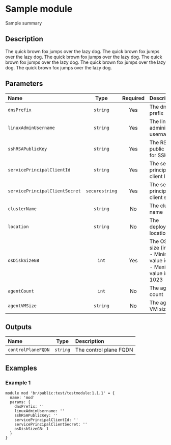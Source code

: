 # Sample module

Sample summary

## Description

The quick brown fox jumps over the lazy dog. The quick brown fox jumps over the lazy dog.
The quick brown fox jumps over the lazy dog. The quick brown fox jumps over the lazy dog. The quick brown fox jumps over the lazy dog.
The quick brown fox jumps over the lazy dog.

## Parameters

| Name                           | Type           | Required | Description                                                                     |
| :----------------------------- | :------------: | :------: | :------------------------------------------------------------------------------ |
| `dnsPrefix`                    | `string`       | Yes      | The dns prefix                                                                  |
| `linuxAdminUsername`           | `string`       | Yes      | The linux administrator username                                                |
| `sshRSAPublicKey`              | `string`       | Yes      | The RSA public key for SSH                                                      |
| `servicePrincipalClientId`     | `string`       | Yes      | The service principal client ID                                                 |
| `servicePrincipalClientSecret` | `securestring` | Yes      | The service principal client secret                                             |
| `clusterName`                  | `string`       | No       | The cluster name                                                                |
| `location`                     | `string`       | No       | The deployment location                                                         |
| `osDiskSizeGB`                 | `int`          | Yes      | The OS disk size (in GB)<br />- Minimum value is 0<br />- Maximum value is 1023 |
| `agentCount`                   | `int`          | No       | The agent count                                                                 |
| `agentVMSize`                  | `string`       | No       | The agent VM size                                                               |

## Outputs

| Name               | Type     | Description            |
| :----------------- | :------: | :--------------------- |
| `controlPlaneFQDN` | `string` | The control plane FQDN |

## Examples

### Example 1

```bicep
module mod 'br/public:test/testmodule:1.1.1' = {
  name: 'mod'
  params: {
    dnsPrefix: ''
    linuxAdminUsername: ''
    sshRSAPublicKey: ''
    servicePrincipalClientId: ''
    servicePrincipalClientSecret: ''
    osDiskSizeGB: 1
  }
}
```
